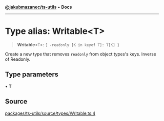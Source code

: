 [**@jakubmazanec/ts-utils**](../README.md) • **Docs**

---

# Type alias: Writable\<T\>

> **Writable**\<`T`\>: `{ -readonly [K in keyof T]: T[K] }`

Create a new type that removes `readonly` from object types's keys. Inverse of Readonly<T>.

## Type parameters

• **T**

## Source

[packages/ts-utils/source/types/Writable.ts:4](https://github.com/jakubmazanec/js-tools/blob/45932621a19c677851f8bf60e4a28d217617972b/packages/ts-utils/source/types/Writable.ts#L4)
